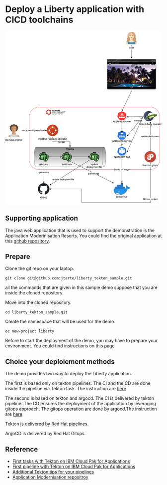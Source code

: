 # Deploy a Liberty application with CICD toolchains

![CI/CD with tekton and Argocd](./img/CICD-tekton-argocd.png)

## Supporting application

The java web application that is used to support the demonstration is the Application Moderinisation Resorts. You could find the original application at this [github repository](https://github.com/ibm/appmod-resorts).

## Prepare 

Clone the git repo on your laptop. 
``` 
git clone git@github.com:jtarte/liberty_tekton_sample.git
```

all the commands that are given in this sample demo suppose that you are inside the cloned repository.

Move into the cloned repository.
```
cd liberty_tekton_sample.git
```

Create the namespace that will be used for the demo
```
oc new-project liberty
```

Before to start the deployment of the demo, you may have to prepare your environment. You could find instructions on this [page](./doc/prereq.md)

## Choice your deploiement methods

The demo provides two way to deploy the Liberty application.

The first is based only on tekton pipelines. The CI and the CD are done inside the pipeline via Tekton task. The instruction are [here](./doc/cicd-tekton.md)

The second is based on tekton and argocd. The CI is delivered by tekton pipeline. The CD ensures the deployment of the application by leveraging gitops approach. The gitops operation are done by argocd.The instruction are [here](./doc/cicd-tekton-argocd.md)

Tekton is delivered by Red Hat pipelines.

ArgoCD is delivered by Red Hat Gitops. 

## Reference 

* [First tasks with Tekton on IBM Cloud Pak for Applications](https://medium.com/@jerome_tarte/first-tasks-with-tekton-on-ibm-cloud-pak-for-application-88c8f496723d)
* [First pipeline with Tekton on IBM Cloud Pak for Applications](https://medium.com/@jerome_tarte/first-pipeline-with-tekton-on-ibm-cloud-pak-for-application-e82ea7b8a6b1)
* [Additional Tekton tips for your pipelines](https://medium.com/@jerome_tarte/additional-tekton-tips-for-your-pipelines-7dd662140e8f)
* [Application Modernisation repositroy](https://github.com/ibm/appmod-resorts)

